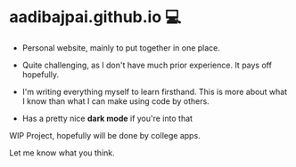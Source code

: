 # aadibajpai.github.io :computer:
- Personal website, mainly to put together in one place.

- Quite challenging, as I don't have much prior experience.
It pays off hopefully.
- I'm writing everything myself to learn firsthand. This is more about what I know than what I can make using code by others.

- Has a pretty nice **dark mode** if you're into that

WIP Project, hopefully will be done by college apps.

Let me know what you think.
